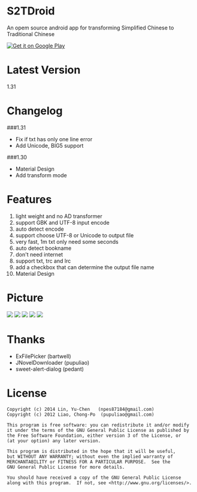 S2TDroid
========
An opem source android app for transforming Simplified Chinese to Traditional Chinese

[![Get it on Google Play](http://www.android.com/images/brand/get_it_on_play_logo_small.png)](https://play.google.com/store/apps/details?id=com.npes87184.s2tdroid)

Latest Version
========
1.31

Changelog
========
###1.31
* Fix if txt has only one line error
* Add Unicode, BIG5 support

###1.30
* Material Design
* Add transform mode 

Features
========
1. light weight and no AD transformer
2. support GBK and UTF-8 input encode
3. auto detect encode
4. support choose UTF-8 or Unicode to output file
5. very fast, 1m txt only need some seconds
6. auto detect bookname
7. don't need internet
8. support txt, trc and lrc
9. add a checkbox that can determine the output file name
10. Material Design

Picture
========
<img src="http://truth.bahamut.com.tw/s01/201505/161edda668b0d8bd1f0ca45808944f44.PNG">

<img src="http://truth.bahamut.com.tw/s01/201505/f107a5908d917083a9fe0ecb1302ddff.PNG">

<img src="http://truth.bahamut.com.tw/s01/201505/8dd23fdb4aa62d21b34c767f6d3f4182.PNG">

<img src="http://truth.bahamut.com.tw/s01/201505/999dc8b4a816f8480b20c13fea1a33e2.PNG">

<img src="http://truth.bahamut.com.tw/s01/201505/367355b101026a9d92e44c2c0ce165ef.PNG">

Thanks
========
* ExFilePicker (bartwell)
* JNovelDownloader (pupuliao)
* sweet-alert-dialog (pedant)

License
========
    Copyright (c) 2014 Lin, Yu-Chen   (npes87184@gmail.com)
    Copyright (c) 2012 Liao, Chong-Po  (pupuliao@gmail.com)

    This program is free software: you can redistribute it and/or modify
    it under the terms of the GNU General Public License as published by
    the Free Software Foundation, either version 3 of the License, or
    (at your option) any later version.

    This program is distributed in the hope that it will be useful,
    but WITHOUT ANY WARRANTY; without even the implied warranty of
    MERCHANTABILITY or FITNESS FOR A PARTICULAR PURPOSE.  See the
    GNU General Public License for more details.

    You should have received a copy of the GNU General Public License
    along with this program.  If not, see <http://www.gnu.org/licenses/>.